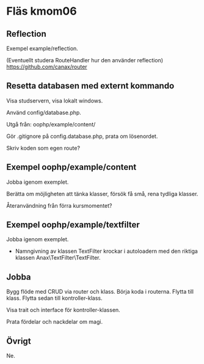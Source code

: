 Fläs kmom06
==========================



Reflection
--------------------------

Exempel example/reflection.

(Eventuellt studera RouteHandler hur den använder reflection)
https://github.com/canax/router



Resetta databasen med externt kommando
--------------------------

Visa studservern, visa lokalt windows.

Använd config/database.php.

Utgå från: oophp/example/content/

Gör .gitignore på config.database.php, prata om lösenordet.

Skriv koden som egen route?



Exempel oophp/example/content
--------------------------

Jobba igenom exemplet.

Berätta om möjligheten att tänka klasser, försök få små, rena tydliga klasser.

Återanvändning från förra kursmomentet?



Exempel oophp/example/textfilter
--------------------------

Jobba igenom exemplet.

* Namngivning av klassen TextFilter krockar i autoloadern med den riktiga klassen Anax\TextFilter\TextFilter.



Jobba
--------------------------

Bygg flöde med CRUD via router och klass.
Börja koda i routerna.
Flytta till klass.
Flytta sedan till kontroller-klass.

Visa trait och interface för kontroller-klassen.

Prata fördelar och nackdelar om magi.



Övrigt
--------------------------

Ne.

